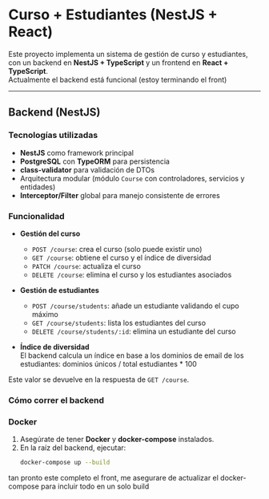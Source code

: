 # Curso + Estudiantes (NestJS + React)

Este proyecto implementa un sistema de gestión de curso y estudiantes, con un backend en **NestJS + TypeScript** y un frontend en **React + TypeScript**.  
Actualmente el backend está funcional (estoy terminando el front)

---

## Backend (NestJS)

### Tecnologías utilizadas
- **NestJS** como framework principal
- **PostgreSQL** con **TypeORM** para persistencia
- **class-validator** para validación de DTOs
- Arquitectura modular (módulo `Course` con controladores, servicios y entidades)
- **Interceptor/Filter** global para manejo consistente de errores

### Funcionalidad
- **Gestión del curso**  
  - `POST /course`: crea el curso (solo puede existir uno)  
  - `GET /course`: obtiene el curso y el índice de diversidad  
  - `PATCH /course`: actualiza el curso  
  - `DELETE /course`: elimina el curso y los estudiantes asociados  

- **Gestión de estudiantes**  
  - `POST /course/students`: añade un estudiante validando el cupo máximo  
  - `GET /course/students`: lista los estudiantes del curso  
  - `DELETE /course/students/:id`: elimina un estudiante del curso  

- **Índice de diversidad**  
  El backend calcula un índice en base a los dominios de email de los estudiantes: 
  dominios únicos / total estudiantes * 100

Este valor se devuelve en la respuesta de `GET /course`.

### Cómo correr el backend
### Docker
1. Asegúrate de tener **Docker** y **docker-compose** instalados.
2. En la raíz del backend, ejecutar:
   ```bash
   docker-compose up --build

tan pronto este completo el front, me asegurare de actualizar el docker-compose para incluir todo en un solo build